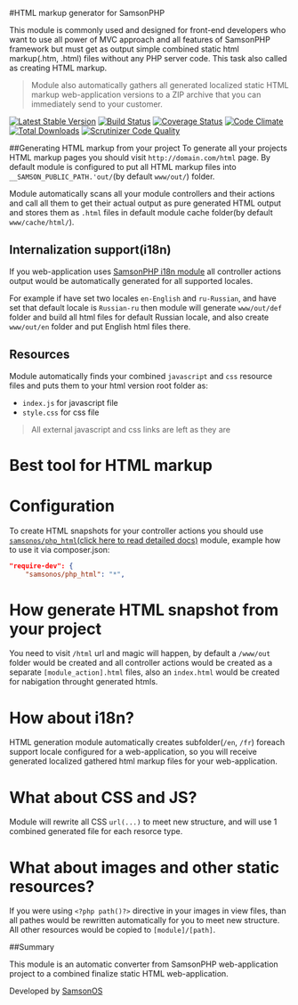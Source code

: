 #HTML markup generator for SamsonPHP

This module is commonly used and designed for front-end developers who want to use all power of MVC approach
and all features of SamsonPHP framework but must get as output simple combined static html markup(.htm, .html) files
without any PHP server code. This task also called as creating HTML markup.

> Module also automatically gathers all generated localized static HTML markup web-application versions to a ZIP archive
 that you can immediately send to your customer.

[![Latest Stable Version](https://poser.pugx.org/samsonos/php_html/v/stable.svg)](https://packagist.org/packages/samsonos/php_html) 
[![Build Status](https://travis-ci.org/samsonos/php_html.png)](https://travis-ci.org/samsonos/php_html)
[![Coverage Status](https://img.shields.io/coveralls/samsonos/php_html.svg)](https://coveralls.io/r/samsonos/php_html?branch=master)
[![Code Climate](https://codeclimate.com/github/samsonos/php_html/badges/gpa.svg)](https://codeclimate.com/github/samsonos/php_html) 
[![Total Downloads](https://poser.pugx.org/samsonos/php_html/downloads.svg)](https://packagist.org/packages/samsonos/php_html)
[![Scrutinizer Code Quality](https://scrutinizer-ci.com/g/samsonos/php_html/badges/quality-score.png?b=master)](https://scrutinizer-ci.com/g/samsonos/php_html/?branch=master)

##Generating HTML markup from your project
To generate all your projects HTML markup pages you should visit ```http://domain.com/html``` page.
By default module is configured to put all HTML markup files into ```__SAMSON_PUBLIC_PATH.'out/```(by default ```www/out/```)
folder.

Module automatically scans all your module controllers and their actions and call all them to get their actual output
as pure generated HTML output and stores them as ```.html``` files in default module cache folder(by default ```www/cache/html/```).

## Internalization support(i18n)
If you web-application uses [SamsonPHP i18n module](http://github.com/samsonos/php_i18n) all controller actions output would be
automatically generated for all supported locales. 

For example if have set two locales ```en-English``` and ```ru-Russian```, and have set that default locale is ```Russian-ru```
then module will generate ```www/out/def``` folder and build all html files for default Russian locale, and also create ```www/out/en```
folder and put English html files there.

## Resources
Module automatically finds your combined ```javascript``` and ```css``` resource files and puts them to your html version root folder as:
* ```index.js``` for javascript file
* ```style.css``` for css file
> All external javascript and css links are left as they are

# Best tool for HTML markup

# Configuration
To create HTML snapshots for your controller actions you should use 
[```samsonos/php_html```(click here to read detailed docs)](http://github.com/samsonos/php_html) module, example how to use it via composer.json:
```json
"require-dev": {
    "samsonos/php_html": "*",
```

# How generate HTML snapshot from your project
You need to visit ```/html``` url and magic will happen, by default a ```/www/out``` folder would be created and all controller
actions would be created as a separate ```[module_action].html``` files, also an ```index.html``` would be created for 
nabigation throught generated htmls.

# How about i18n?
HTML generation module automatically creates subfolder(```/en```, ```/fr```) foreach support locale configured for a web-application,
so you will receive generated localized gathered html markup files for your web-application.

# What about CSS and JS?
Module will rewrite all CSS ```url(...)``` to meet new structure, and will use 1 combined generated file for each resorce type.

# What about images and other static resources?
If you were using ```<?php path()?>``` directive in your images in view files, than all pathes would be rewritten automatically
for you to meet new structure. All other resources would be copied to ```[module]/[path]```.


##Summary

This module is an automatic converter from SamsonPHP web-application project to a combined finalize static HTML web-application.

Developed by [SamsonOS](http://samsonos.com/)
